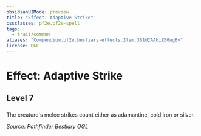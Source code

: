 ```yaml
---
obsidianUIMode: preview
title: "Effect: Adaptive Strike"
cssclasses: pf2e,pf2e-spell
tags:
  - trait/common
aliases: "Compendium.pf2e.bestiary-effects.Item.361dIAAhiZE0wg8v"
license: OGL
---
```

# Effect: Adaptive Strike
## Level 7
### 






The creature's melee strikes count either as adamantine, cold iron or silver.

*Source: Pathfinder Bestiary*
*OGL*